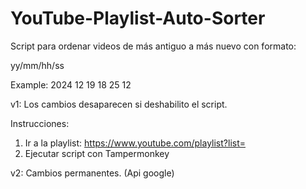 # YouTube-Playlist-Auto-Sorter

Script para ordenar videos de más antiguo a más nuevo con formato:

yy/mm/hh/ss

Example: 2024 12 19 18 25 12

v1: Los cambios desaparecen si deshabilito el script.

Instrucciones:

1. Ir a la playlist: https://www.youtube.com/playlist?list=
2. Ejecutar script con Tampermonkey

v2: Cambios permanentes. (Api google)
